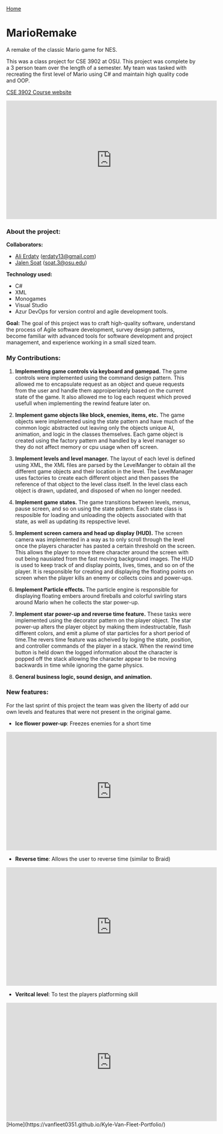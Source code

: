 [Home](https://vanfleet0351.github.io/Kyle-Van-Fleet-Portfolio/)

# MarioRemake
A remake of the classic Mario game for NES.

This was a class project for CSE 3902 at OSU. This project was complete by a 3 person team over the length of a semester.
My team was tasked with recreating the first level of Mario using C# and maintain high quality code and OOP.

[CSE 3902 Course website](https://web.cse.ohio-state.edu/~boggus.2/3902/)


<iframe width="560" height="315" src="https://www.youtube.com/embed/BXWmQbYvASM" frameborder="0" allow="accelerometer; autoplay; clipboard-write; encrypted-media; gyroscope; picture-in-picture" allowfullscreen></iframe>


### **About the project:**
**Collaborators:** 
* [Ali Erdaty](https://www.linkedin.com/in/aj-erdaty-a97732126/) (erdaty13@gmail.com)
* [Jalen Soat](https://github.com/jsoat) (soat.3@osu.edu)

**Technology used:** 
* C#
* XML
* Monogames
* Visual Studio
* Azur DevOps for version control and agile development tools. 

**Goal:** The goal of this project was to craft high-quality software, understand the process of Agile software development, survey design patterns, become familiar with advanced tools for software development and project management, and experience working in a small sized team.

### **My Contributions:** 

1. **Implementing game controls via keyboard and gamepad.** The game controls were implemented using the command design pattern. This allowed me to encapsulate request as an object and queue requests from the user and handle them approiperiately based on the current state of the game. It also allowed me to log each request which proved usefull when implementing the rewind feature later on.

1. **Implement game objects like block, enemies, items, etc.** The game objects were implemented using the state pattern and have much of the common logic abstracted out leaving only the objects unique AI, animation, and logic in the classes themselves. Each game object is created using the factory pattern and handled by a level manager so they do not affect memory or cpu usage when off screen.

1. **Implement levels and level manager.** The layout of each level is defined using XML, the XML files are parsed by the LevelManger to obtain all the different game objects and their location in the level. The LevelManager uses factories to create each different object and then passes the reference of that object to the level class itself. In the level class each object is drawn, updated, and disposed of when no longer needed.

1. **Implement game states.** The game transitions between levels, menus, pause screen, and so on using the state pattern. Each state class is resposible for loading and unloading the objects associated with that state, as well as updating its repspective level.

1. **Implement screen camera and head up display (HUD).** The screen camera was implemented in a way as to only scroll through the level once the players character has pasted a certain threshold on the screen. This allows the player to move there character around the screen with out being nausiated from the fast moving background images. The HUD is used to keep track of and display points, lives, times, and so on of the player. It is responsible for creating and displaying the floating points on screen when the player kills an enemy or collects coins and power-ups.

1. **Implement Particle effects.** The particle engine is responsible for displaying floating embers around fireballs and colorful swirling stars around Mario when he collects the star power-up.

1. **Implement star power-up and reverse time feature.** These tasks were implemented using the decorator pattern on the player object. The star power-up alters the player object by making them indestructable, flash different colors, and emit a plume of star particles for a short period of time.The revers time feature was acheived by loging the state, position, and controller commands of the player in a stack. When the rewind time button is held down the logged information about the character is popped off the stack allowing the character appear to be moving backwards in time while ignoring the game physics.

1. **General business logic, sound design, and animation.**



### **New features:** 
For the last sprint of this project the team was given the liberty of add our own levels and features that were not present
in the original game.
* <b>Ice flower power-up</b>: Freezes enemies for a short time

<iframe width="560" height="315" src="https://www.youtube.com/embed/Qo-ijEslcdc" frameborder="0" allow="accelerometer; autoplay; clipboard-write; encrypted-media; gyroscope; picture-in-picture" allowfullscreen></iframe>

* <b>Reverse time</b>: Allows the user to reverse time (similar to Braid)

<iframe width="560" height="315" src="https://www.youtube.com/embed/vXtLWfkv814" frameborder="0" allow="accelerometer; autoplay; clipboard-write; encrypted-media; gyroscope; picture-in-picture" allowfullscreen></iframe>

* <b>Veritcal level</b>: To test the players platforming skill

<iframe width="560" height="315" src="https://www.youtube.com/embed/jpzotaU507Q" frameborder="0" allow="accelerometer; autoplay; clipboard-write; encrypted-media; gyroscope; picture-in-picture" allowfullscreen></iframe>
[Home](https://vanfleet0351.github.io/Kyle-Van-Fleet-Portfolio/)
